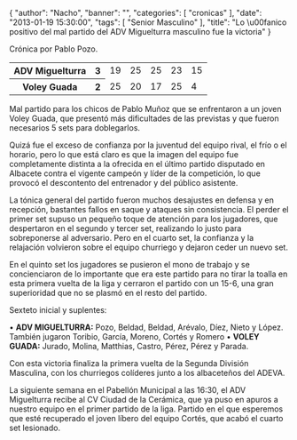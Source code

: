 {
  "author": "Nacho", 
  "banner": "", 
  "categories": [
    "cronicas"
  ], 
  "date": "2013-01-19 15:30:00", 
  "tags": [
    "Senior Masculino"
  ], 
  "title": "Lo \u00fanico positivo del mal partido del ADV Miguelturra masculino fue la victoria"
}

Crónica por Pablo Pozo.

<table width="50%">
<tr>
  <th>ADV Miguelturra</th><th>3</th>
  <td>19</td><td>25</td><td>25</td><td>23</td><td>15</td>
</tr>
<tr>
  <th>Voley Guada</th><th>2</th>
  <td>25</td><td>20</td><td>17</td><td>25</td><td>4</td>
</tr>
</table>

Mal partido para los chicos de Pablo Muñoz que se enfrentaron a un joven Voley Guada, que presentó más dificultades de las previstas y que fueron necesarios 5 sets para doblegarlos.
<!--break-->
Quizá fue el exceso de confianza por la juventud del equipo rival, el frío o el horario, pero lo que está claro es que la imagen del equipo fue completamente distinta a la ofrecida en el último partido disputado en Albacete contra el vigente campeón y líder de la competición, lo que provocó el descontento del entrenador y del público asistente.

La tónica general del partido fueron muchos desajustes en defensa y en recepción, bastantes fallos en saque y ataques sin consistencia. El perder el primer set supuso un pequeño toque de atención para los jugadores, que despertaron en el segundo y tercer set, realizando lo justo para sobreponerse al adversario. Pero en el cuarto set, la confianza y la relajación volvieron sobre el equipo churriego y dejaron ceder un nuevo set.

En el quinto set los jugadores se pusieron el mono de trabajo y se concienciaron de lo importante que era este partido para no tirar la toalla en esta primera vuelta de la liga y cerraron el partido con un 15-6, una gran superioridad que no se plasmó en el resto del partido.

Sexteto inicial y suplentes:

• <strong>ADV MIGUELTURRA:</strong> Pozo, Beldad, Beldad, Arévalo, Díez, Nieto y
López. También jugaron Toribio, García, Moreno, Cortés y Romero
• <strong>VOLEY GUADA:</strong> Jurado, Molina, Matthias, Castro, Pérez, Pérez y
Parada.

Con esta victoria finaliza la primera vuelta de la Segunda División Masculina, con los churriegos colíderes junto a los albaceteños del ADEVA.

La siguiente semana en el Pabellón Municipal a las 16:30, el ADV Miguelturra recibe al CV Ciudad de la Cerámica, que ya puso en apuros a nuestro equipo en el primer partido de la liga. Partido en el que esperemos que esté recuperado el joven líbero del equipo Cortés, que acabó el cuarto set lesionado.


